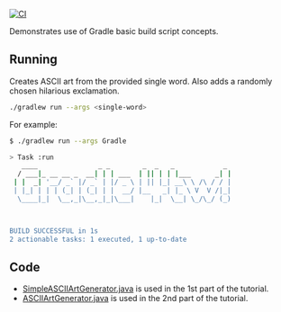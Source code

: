 [![CI](https://github.com/tkgregory/gradle-build-script-basics/actions/workflows/gradle.yml/badge.svg)](https://github.com/tkgregory/gradle-build-script-basics/actions/workflows/gradle.yml)

Demonstrates use of Gradle basic build script concepts.

## Running

Creates ASCII art from the provided single word. Also adds 
a randomly chosen hilarious exclamation.

```bash
./gradlew run --args <single-word>
```

For example:

```bash
$ ./gradlew run --args Gradle

> Task :run
   ____               _ _        _  _   _            _ 
  / ___|_ __ __ _  __| | | ___  | || | | |___      _| |
 | |  _| '__/ _` |/ _` | |/ _ \ | || |_| __\ \ /\ / / |
 | |_| | | | (_| | (_| | |  __/ |__   _| |_ \ V  V /|_|
  \____|_|  \__,_|\__,_|_|\___|    |_|  \__| \_/\_/ (_)



BUILD SUCCESSFUL in 1s
2 actionable tasks: 1 executed, 1 up-to-date
```

## Code

* [SimpleASCIIArtGenerator.java](src/main/java/com/tomgregory/SimpleASCIIArtGenerator.java) is used in the 1st part of the tutorial.
* [ASCIIArtGenerator.java](src/main/java/com/tomgregory/ASCIIArtGenerator.java) is used in the 2nd part of the tutorial.

